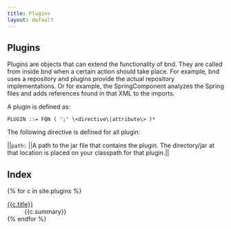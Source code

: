 ```yaml
---
title: Plugins
layout: default
---
```


## Plugins
Plugins are objects that can extend the functionality of bnd. They are called from inside bnd when a certain action should take place. For example, bnd uses a repository and plugins provide the actual repository implementations. Or for example, the SpringComponent analyzes the Spring files and adds references found in that XML to the imports.

A plugin is defined as:

	PLUGIN ::= FQN ( ';' \<directive\|attribute\> )*

The following directive is defined for all plugin:

||`path:` ||A path to the jar file that contains the plugin. The directory/jar at that location is placed on your classpath for that plugin.||

## Index

<div>
<dl class="property-index">

{% for c in site.plugins %}<dt><a href="{{ c.url | prepend: site.github.url }}">{{c.title}}</a></dt><dd>{{c.summary}}</dd>
{% endfor %}

</dl>
</div>

